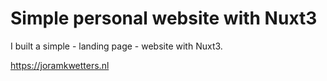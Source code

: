 # Simple personal website with Nuxt3

I built a simple - landing page - website with Nuxt3. 

https://joramkwetters.nl
